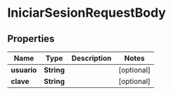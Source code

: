 

# IniciarSesionRequestBody


## Properties

| Name | Type | Description | Notes |
|------------ | ------------- | ------------- | -------------|
|**usuario** | **String** |  |  [optional] |
|**clave** | **String** |  |  [optional] |



